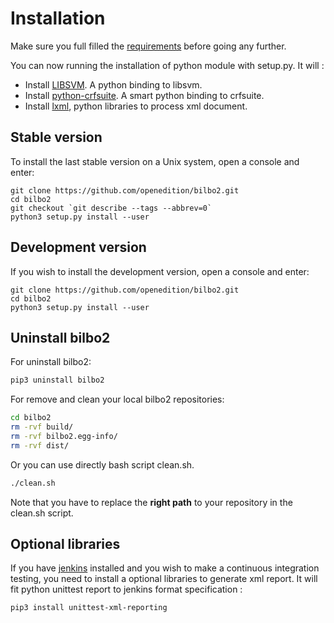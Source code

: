 # Installation #

Make sure you full filled the [requirements](./requirements.html) before going any further.

You can now running the installation of python module with setup.py. It will :
* Install [LIBSVM](https://github.com/ocampor/libsvm). A python binding to libsvm.
* Install [python-crfsuite](https://python-crfsuite.readthedocs.io/en/latest/#). A smart python binding to crfsuite. 
* Install [lxml](https://lxml.de/), python libraries to process xml document. 

## Stable version ##
To install the last stable version on a Unix system, open a console and enter:


```console
git clone https://github.com/openedition/bilbo2.git
cd bilbo2
git checkout `git describe --tags --abbrev=0`
python3 setup.py install --user
```

## Development version ##
If you wish to install the development version, open a console and enter:
```console
git clone https://github.com/openedition/bilbo2.git
cd bilbo2
python3 setup.py install --user
```


## Uninstall bilbo2 ##

For uninstall bilbo2:
```bash
pip3 uninstall bilbo2
```

For remove and clean your local bilbo2 repositories: 

```bash
cd bilbo2
rm -rvf build/
rm -rvf bilbo2.egg-info/
rm -rvf dist/
```

Or you can use directly bash script clean.sh.

```bash
./clean.sh
```

Note that you have to replace the **right path** to your repository in the clean.sh script. 

## Optional libraries ##

If you have [jenkins](https://jenkins.io/) installed and you wish to make a continuous integration testing, you need to install a optional libraries to generate xml report. It will fit python unittest report to jenkins format specification  :
```
pip3 install unittest-xml-reporting
```

